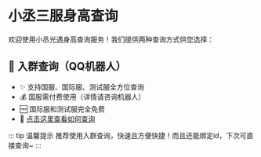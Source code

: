 # 小丞三服身高查询

欢迎使用小丞光遇身高查询服务！我们提供两种查询方式供您选择：

## 🌟 入群查询（QQ机器人）
- ✨ 支持国服、国际服、测试服全方位查询
- 💰 国服需付费使用（详情请咨询机器人）
- 🆓 国际服和测试服完全免费
- 🤖 [点击这里查看如何查询](more/)


::: tip 温馨提示
推荐使用入群查询，快速且方便快捷！而且还能绑定id，下次可直接查询~
:::